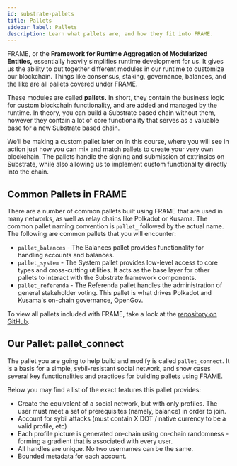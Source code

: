 ```yaml
---
id: substrate-pallets
title: Pallets
sidebar_label: Pallets
description: Learn what pallets are, and how they fit into FRAME.
---
```


FRAME, or the **Framework for Runtime Aggregation of Modularized Entities,** essentially heavily simplifies runtime development for us.  It gives us the ability to put together different modules in our runtime to customize our blockchain. Things like consensus, staking, governance, balances, and the like are all pallets covered under FRAME.   

These modules are called **pallets.**  In short, they contain the business logic for custom blockchain functionality, and are added and managed by the runtime.  In theory, you can build a Substrate based chain without them, however they contain a lot of core functionality that serves as a valuable base for a new Substrate based chain.

We’ll be making a custom pallet later on in this course, where you will see in action just how you can mix and match pallets to create your very own blockchain.  The pallets handle the signing and submission of extrinsics on Substrate, while also allowing us to implement custom functionality directly into the chain.

## Common Pallets in FRAME

There are a number of common pallets built using FRAME that are used in many networks, as well as relay chains like Polkadot or Kusama.  The common pallet naming convention is `pallet_` followed by the actual name.  The following are common pallets that you will encounter:

- `pallet_balances` - The Balances pallet provides functionality for handling accounts and balances.
- `pallet_system` - The System pallet provides low-level access to core types and cross-cutting utilities. It acts as the base layer for other pallets to interact with the Substrate framework components.
- `pallet_referenda` - The Referenda pallet handles the administration of general stakeholder voting.  This pallet is what drives Polkadot and Kusama's on-chain governance, OpenGov.

To view all pallets included with FRAME, take a look at the [repository on GitHub](https://github.com/paritytech/substrate/tree/master/frame).

## Our Pallet: pallet_connect

The pallet you are going to help build and modify is called `pallet_connect`. It is a basis for a simple, sybil-resistant social network, and show cases several key functionalities and practices for building pallets using FRAME.  

Below you may find a list of the exact features this pallet provides: 

- Create the equivalent of a social network, but with only profiles. The user must meet a set of prerequisites (namely, balance) in order to join.
- Account for sybil attacks (must contain X DOT / native currency to be a valid profile, etc)
- Each profile picture is generated on-chain using on-chain randomness - forming a gradient that is associated with every user.
- All handles are unique. No two usernames can be the same.
- Bounded metadata for each account.